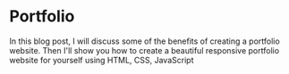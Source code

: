 # Portfolio
In this blog post, I will discuss some of the benefits of creating a portfolio website. Then I'll show you how to create a beautiful responsive portfolio website for yourself using HTML, CSS, JavaScript

